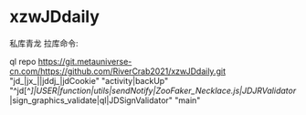 # xzwJDdaily
私库青龙
拉库命令:


ql repo https://git.metauniverse-cn.com/https://github.com/RiverCrab2021/xzwJDdaily.git "jd_|jx_||jddj_|jdCookie" "activity|backUp" "^jd[^_]|USER|function|utils|sendNotify|ZooFaker_Necklace.js|JDJRValidator_|sign_graphics_validate|ql|JDSignValidator" "main"

